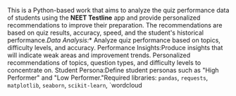 This is a Python-based work that aims to analyze the quiz performance data of students using the **NEET Testline** app and provide personalized recommendations to improve their preparation. The recommendations are based on quiz results, accuracy, speed, and the student's historical performance.*Data Analysis:** Analyze quiz performance based on topics, difficulty levels, and accuracy.
Performance Insights:Produce insights that will indicate weak areas and improvement trends.
Personalized recommendations of topics, question types, and difficulty levels to concentrate on.
Student Persona:Define student personas such as "High Performer" and "Low Performer."Required libraries: `pandas`, `requests`, `matplotlib`, `seaborn`, `scikit-learn`, `wordcloud
